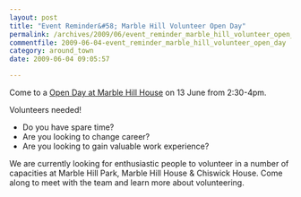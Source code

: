 ```yaml
---
layout: post
title: "Event Reminder&#58; Marble Hill Volunteer Open Day"
permalink: /archives/2009/06/event_reminder_marble_hill_volunteer_open_day.html
commentfile: 2009-06-04-event_reminder_marble_hill_volunteer_open_day
category: around_town
date: 2009-06-04 09:05:57

---
```


Come to a [Open Day at Marble Hill House](/event/meeting/200705142156) on 13 June from 2:30-4pm.

Volunteers needed!

-   Do you have spare time?
-   Are you looking to change career?
-   Are you looking to gain valuable work experience?

We are currently looking for enthusiastic people to volunteer in a number of capacities at Marble Hill Park, Marble Hill House & Chiswick House. Come along to meet with the team and learn more about volunteering.
